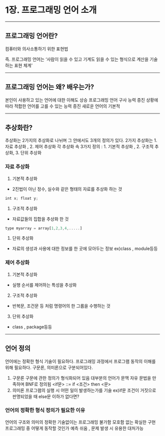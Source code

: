 # 1장. 프로그래밍 언어 소개

---

## 프로그래밍 언어란?

컴퓨터와 의사소통하기 위한 표현법

즉. 프로그래밍 언어는 ‘사람이 읽을 수 있고 기계도 읽을 수 있는 형식으로 계산을 기술하는 표현 체계’

---

## 프로그래밍 언어는 왜? 배우는가?

본인이 사용하고 있는 언어에 대한 이해도 상승
프로그래밍 언어 구사 능력 증진
상황에 따라 적합한 언어를 고를 수 있는 능력 증진
새로운 언어의 기본적

---

## 추상화란?

추상화는 2가지의 추상화로 나뉘며 그 안에서도 3개의 정의가 있다.
2가지 추상화는 1. 자료 추상화 , 2. 제어 추상화
각 추상화 속 3가지 정의 : 1. 기본적 추상화 , 2. 구조적 추상화, 3. 단위 추상화

### 자료 추상화

1. 기본적 추상화
- 2진법이 아닌 정수, 실수와 같은 형태의 자료를 추상화 하는 것

```jsx
int x; float y;
```

1. 구조적 추상화
- 자료값들의 집합을 추상화 한 것

```jsx
type myarray = array[1,2,3,4,.....]
```

1. 단위 추상화
- 자료의 생성과 사용에 대한 정보를 한 곳에 모아두는 정보 ex)class , module등등

### 제어 추상화

1. 기본적 추상화
- 실행 순서를 제어하는 특성을 추상화
2. 구조적 추상화
- 반복문, 조건문 등 처럼 명령어의 한 그룹을 수행하는 것
3. 단위 추상화
- class , package등등

---

## 언어 정의

언어에는 정확한 형식 기술이 필요하다.
프로그래밍 과정에서 프로그램 동작의 이해를 위해 필요하다.
구문론, 의미론으로 구분되어있다.

1. 구문론
   구문에 관한 정의가 형식화되어 있음
   대부분의 언어가 문맥 자유 문법을 만족하며  BNF로 정의됨
   <if문> ::= if <조건> then <문>
2. 의미론
   프로그램의 실행 시 어떤 일이 발생하는가를 기술
   ex)if문 조건이 거짓으로 판명되었을 때 else문 이하가 없다면?

### 언어의 정확한 형식 정의가 필요한 이유

언어의 구조와 의미의 정확한 기술없이는 프로그래밍 불가함
모호함 없는 확실한 구현
프로그래밍 중 어떻게 동작할 것인가 예측 쉬움 , 문제 발생 시 유용한 대처가능
